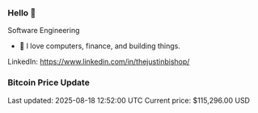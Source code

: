 ### Hello 🤙  

Software Engineering

- 🔭 I love computers, finance, and building things.
  
LinkedIn: https://www.linkedin.com/in/thejustinbishop/  


























































































































































































































































































































































































































































































































































































































































































































































































































































































































































































### Bitcoin Price Update
Last updated: 2025-08-18 12:52:00 UTC
Current price: $115,296.00 USD
